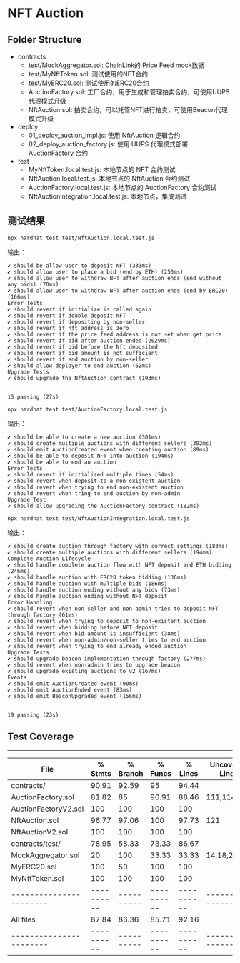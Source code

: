 # NFT Auction

## Folder Structure
- contracts
    - test/MockAggregator.sol: ChainLink的 Price Feed mock数据
    - test/MyNftToken.sol: 测试使用的NFT合约
    - test/MyERC20.sol: 测试使用的ERC20合约
    - AuctionFactory.sol: 工厂合约，用于生成和管理拍卖合约，可使用UUPS代理模式升级
    - NftAuction.sol: 拍卖合约，可以托管NFT进行拍卖，可使用Beacon代理模式升级
- deploy
    - 01_deploy_auction_impl.js: 使用 NftAuction 逻辑合约
    - 02_deploy_auction_factory.js: 使用 UUPS 代理模式部署 AuctionFactory 合约
- test
    - MyNftToken.local.test.js: 本地节点的 NFT 合约测试
    - NftAuction.local.test.js: 本地节点的 NftAuction 合约测试
    - AuctionFactory.local.test.js: 本地节点的 AuctionFactory 合约测试
    - NftAuctionIntegration.local.test.js: 本地节点，集成测试

## 测试结果
```
npx hardhat test test/NftAuction.local.test.js
```
输出：
```
✔ should be allow user to deposit NFT (333ms)
✔ should allow user to place a bid (end by ETH) (250ms)
✔ should allow user to withdraw NFT after auction ends (end without any bids) (70ms)
✔ should allow user to withdraw NFT after auction ends (end by ERC20) (166ms)
Error Tests
✔ should revert if initialize is called again
✔ should revert if double deposit NFT
✔ should revert if depositing by non-seller
✔ should revert if nft address is zero
✔ should revert if the price feed address is not set when get price
✔ should revert if bid after auction ended (2029ms)
✔ should revert if bid before the Nft deposited
✔ should revert if bid amount is not sufficient
✔ should revert if end auction by non-seller
✔ should allow deployer to end auction (62ms)
Upgrade Tests
✔ should upgrade the NftAuction contract (193ms)


15 passing (27s)
```

```
npx hardhat test test/AuctionFactory.local.test.js
```
输出：
```
✔ should be able to create a new auction (301ms)
✔ should create multiple auctions with different sellers (392ms)
✔ should emit AuctionCreated event when creating auction (89ms)
✔ should be able to deposit NFT into auction (194ms)
✔ should be able to end an auction
Error Tests
✔ should revert if initialized multiple times (54ms)
✔ should revert when deposit to a non-existent auction
✔ should revert when trying to end non-existent auction
✔ should revert when tring to end auction by non-admin
Upgrade Test
✔ should allow upgrading the AuctionFactory contract (182ms)
```

```
npx hardhat test test/NftAuctionIntegration.local.test.js
```
输出：
```
✔ should create auction through factory with correct settings (183ms)
✔ should create multiple auctions with different sellers (194ms)
Complete Auction Lifecycle
✔ should handle complete auction flow with NFT deposit and ETH bidding (246ms)
✔ should handle auction with ERC20 token bidding (136ms)
✔ should handle auction with multiple bids (186ms)
✔ should handle auction ending without any bids (73ms)
✔ should handle auction ending without NFT deposit
Error Handling
✔ should revert when non-seller and non-admin tries to deposit NFT through factory (61ms)
✔ should revert when trying to deposit to non-existent auction
✔ should revert when bidding before NFT deposit
✔ should revert when bid amount is insufficient (38ms)
✔ should revert when non-admin/non-seller tries to end auction
✔ should revert when trying to end already ended auction
Upgrade Tests
✔ should upgrade beacon implementation through factory (277ms)
✔ should revert when non-admin tries to upgrade beacon
✔ should upgrade existing auctions to v2 (167ms)
Events
✔ should emit AuctionCreated event (90ms)
✔ should emit AuctionEnded event (83ms)
✔ should emit BeaconUpgraded event (156ms)


19 passing (23s)
```

## Test Coverage
-------------------------------------------------------------------------------------
File                   |  % Stmts | % Branch |  % Funcs |  % Lines |Uncovered Lines |
-----------------------|----------|----------|----------|----------|----------------|
 contracts/            |    90.91 |    92.59 |       95 |    94.44 |                |
  AuctionFactory.sol   |    81.82 |       85 |    90.91 |    88.46 |    111,114,115 |
  AuctionFactoryV2.sol |      100 |      100 |      100 |      100 |                |
  NftAuction.sol       |    96.77 |    97.06 |      100 |    97.73 |            121 |
  NftAuctionV2.sol     |      100 |      100 |      100 |      100 |                |
 contracts/test/       |    78.95 |    58.33 |    73.33 |    86.67 |                |
  MockAggregator.sol   |       20 |      100 |    33.33 |    33.33 |    14,18,22,37 |
  MyERC20.sol          |      100 |       50 |      100 |      100 |                |
  MyNftToken.sol       |      100 |      100 |      100 |      100 |                |
-----------------------|----------|----------|----------|----------|----------------|
All files              |    87.84 |    86.36 |    85.71 |    92.16 |                |
-----------------------|----------|----------|----------|----------|----------------|